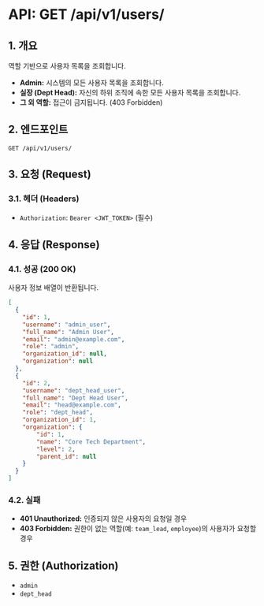 # API: GET /api/v1/users/

## 1. 개요
역할 기반으로 사용자 목록을 조회합니다.

- **Admin:** 시스템의 모든 사용자 목록을 조회합니다.
- **실장 (Dept Head):** 자신의 하위 조직에 속한 모든 사용자 목록을 조회합니다.
- **그 외 역할:** 접근이 금지됩니다. (403 Forbidden)

## 2. 엔드포인트
`GET /api/v1/users/`

## 3. 요청 (Request)
### 3.1. 헤더 (Headers)
- `Authorization`: `Bearer <JWT_TOKEN>` (필수)

## 4. 응답 (Response)
### 4.1. 성공 (200 OK)
사용자 정보 배열이 반환됩니다.
```json
[
  {
    "id": 1,
    "username": "admin_user",
    "full_name": "Admin User",
    "email": "admin@example.com",
    "role": "admin",
    "organization_id": null,
    "organization": null
  },
  {
    "id": 2,
    "username": "dept_head_user",
    "full_name": "Dept Head User",
    "email": "head@example.com",
    "role": "dept_head",
    "organization_id": 1,
    "organization": {
        "id": 1,
        "name": "Core Tech Department",
        "level": 2,
        "parent_id": null
    }
  }
]
```

### 4.2. 실패
- **401 Unauthorized:** 인증되지 않은 사용자의 요청일 경우
- **403 Forbidden:** 권한이 없는 역할(예: `team_lead`, `employee`)의 사용자가 요청할 경우

## 5. 권한 (Authorization)
- `admin`
- `dept_head`

